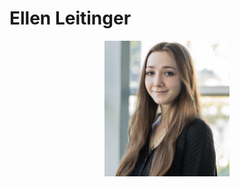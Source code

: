 # Ellen Leitinger

<p align="center">
  <img src="Website/avatar.jpg" alt='Ellie' width="200"/>
</p>
